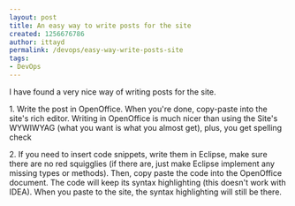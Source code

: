 ```yaml
---
layout: post
title: An easy way to write posts for the site
created: 1256676786
author: ittayd
permalink: /devops/easy-way-write-posts-site
tags:
- DevOps
---
```

<p>
<meta content="text/html; charset=utf-8" http-equiv="CONTENT-TYPE">
<meta content="OpenOffice.org 3.1  (Linux)" name="GENERATOR"> 	<style type="text/css">
	<!--
		@page { margin: 0.79in }
		P { margin-bottom: 0.08in }
	-->
	</style>     </meta>
</meta>
</p>
<p>I have found a very nice way of writing posts for the site.</p>
<p>1. Write the post in OpenOffice. When you're done, copy-paste into the site's rich editor. Writing in OpenOffice is much nicer than using the Site's WYWIWYAG (what you want is what you almost get), plus, you get spelling check</p>
<p>2. If you need to insert code snippets, write them in Eclipse, make sure there are no red squigglies (if there are, just make Eclipse implement any missing types or methods). Then, copy paste the code into the OpenOffice document. The code will keep its syntax highlighting (this doesn't work with IDEA). When you paste to the site, the syntax highlighting will still be there.</p>
<p style="margin-bottom: 0in;">&nbsp;</p>
<p>&nbsp;</p>

